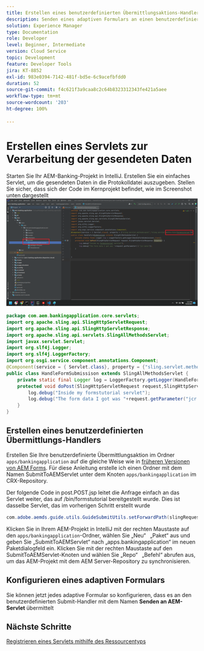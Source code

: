 ```yaml
---
title: Erstellen eines benutzerdefinierten Übermittlungsaktions-Handlers
description: Senden eines adaptiven Formulars an einen benutzerdefinierten Übermittlungs-Handler
solution: Experience Manager
type: Documentation
role: Developer
level: Beginner, Intermediate
version: Cloud Service
topic: Development
feature: Developer Tools
jira: KT-8852
exl-id: 983e0394-7142-481f-bd5e-6c9acefbfdd0
duration: 52
source-git-commit: f4c621f3a9caa8c2c64b8323312343fe421a5aee
workflow-type: tm+mt
source-wordcount: '203'
ht-degree: 100%

---
```


# Erstellen eines Servlets zur Verarbeitung der gesendeten Daten

Starten Sie Ihr AEM-Banking-Projekt in IntelliJ.
Erstellen Sie ein einfaches Servlet, um die gesendeten Daten in die Protokolldatei auszugeben. Stellen Sie sicher, dass sich der Code im Kernprojekt befindet, wie im Screenshot unten dargestellt
![create-servlet](assets/create-servlet.png)

```java
package com.aem.bankingapplication.core.servlets;
import org.apache.sling.api.SlingHttpServletRequest;
import org.apache.sling.api.SlingHttpServletResponse;
import org.apache.sling.api.servlets.SlingAllMethodsServlet;
import javax.servlet.Servlet;
import org.slf4j.Logger;
import org.slf4j.LoggerFactory;
import org.osgi.service.component.annotations.Component;
@Component(service = { Servlet.class}, property = {"sling.servlet.methods=post","sling.servlet.paths=/bin/formstutorial"})
public class HandleFormSubmissison extends SlingAllMethodsServlet {
    private static final Logger log = LoggerFactory.getLogger(HandleFormSubmissison.class);
    protected void doPost(SlingHttpServletRequest request,SlingHttpServletResponse response) {
        log.debug("Inside my formstutorial servlet");
        log.debug("The form data I got was "+request.getParameter("jcr:data"));
    }
}
```

## Erstellen eines benutzerdefinierten Übermittlungs-Handlers 

Erstellen Sie Ihre benutzerdefinierte Übermittlungsaktion im Ordner `apps/bankingapplication` auf die gleiche Weise wie in [früheren Versionen von AEM Forms](https://experienceleague.adobe.com/docs/experience-manager-learn/forms/adaptive-forms/custom-submit-aem-forms-article.html?lang=de). Für diese Anleitung erstelle ich einen Ordner mit dem Namen SubmitToAEMServlet unter dem Knoten `apps/bankingapplication` im CRX-Repository.

Der folgende Code in post.POST.jsp leitet die Anfrage einfach an das Servlet weiter, das auf /bin/formstutorial bereitgestellt wurde. Dies ist dasselbe Servlet, das im vorherigen Schritt erstellt wurde

```java
com.adobe.aemds.guide.utils.GuideSubmitUtils.setForwardPath(slingRequest,"/bin/formstutorial",null,null);
```

Klicken Sie in Ihrem AEM-Projekt in IntelliJ mit der rechten Maustaste auf den `apps/bankingapplication`-Ordner, wählen Sie „Neu“   „Paket“ aus und geben Sie „SubmitToAEMServlet“ nach „apps.bankingapplication“ im neuen Paketdialogfeld ein. Klicken Sie mit der rechten Maustaste auf den SubmitToAEMServlet-Knoten und wählen Sie „Repo“   „Befehl“ abrufen aus, um das AEM-Projekt mit dem AEM Server-Repository zu synchronisieren.


## Konfigurieren eines adaptiven Formulars

Sie können jetzt jedes adaptive Formular so konfigurieren, dass es an den benutzerdefinierten Submit-Handler mit dem Namen **Senden an AEM-Servlet** übermittelt

## Nächste Schritte

[Registrieren eines Servlets mithilfe des Ressourcentyps](./registering-servlet-using-resourcetype.md)
